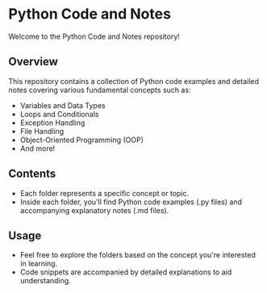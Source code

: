 # Python Code and Notes

Welcome to the Python Code and Notes repository!

## Overview

This repository contains a collection of Python code examples and detailed notes covering various fundamental concepts such as:
- Variables and Data Types
- Loops and Conditionals
- Exception Handling
- File Handling
- Object-Oriented Programming (OOP)
- And more!

## Contents

- Each folder represents a specific concept or topic.
- Inside each folder, you'll find Python code examples (.py files) and accompanying explanatory notes (.md files).

## Usage

- Feel free to explore the folders based on the concept you're interested in learning.
- Code snippets are accompanied by detailed explanations to aid understanding.


